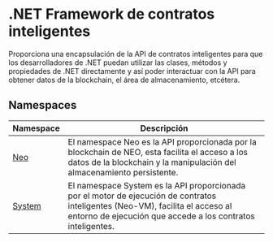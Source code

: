 # .NET Framework de contratos inteligentes

Proporciona una encapsulación de la API de contratos inteligentes para que los desarrolladores de .NET puedan utilizar las clases, métodos y propiedades de .NET directamente y así poder interactuar con la API para obtener datos de la blockchain, el área de almacenamiento, etcétera.

## Namespaces

| Namespace | Descripción |
| --------- | ----------- |
| [Neo](dotnet/Neo.md) | El namespace Neo es la API proporcionada por la blockchain de NEO, esta facilita el acceso a los datos de la blockchain y la manipulación del almacenamiento persistente. |
| [System](dotnet/System.md) | El namespace System es la API proporcionada por el motor de ejecución de contratos inteligentes (Neo-VM), facilita el acceso al entorno de ejecución que accede a los contratos inteligentes. |

